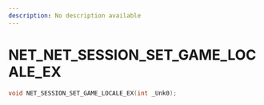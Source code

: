 ```yaml
---
description: No description available 
---
```


# NET\_NET_SESSION_SET_GAME_LOCALE_EX

```cpp
void NET_SESSION_SET_GAME_LOCALE_EX(int _Unk0);
```